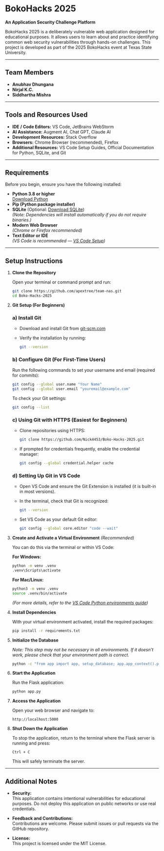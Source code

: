 # BokoHacks 2025

**An Application Security Challenge Platform**

BokoHacks 2025 is a deliberately vulnerable web application designed for educational purposes. It allows users to learn about and practice identifying common web security vulnerabilities through hands-on challenges. This project is developed as part of the 2025 BokoHacks event at Texas State University.

---
## Team Members

- **Anubhav Dhungana**
- **Nirjal K.C.**
- **Siddhartha Mishra**

---
## Tools and Resources Used

- **IDE / Code Editors:** VS Code, JetBrains WebStorm
- **AI Assistance:** Augment AI, Chat GPT, Claude AI
- **Development Resources:** Stack Overflow
- **Browsers:** Chrome Browser (recommended), Firefox
- **Additional Resources:** VS Code Setup Guides, Official Documentation for Python, SQLite, and Git

---
## Requirements

Before you begin, ensure you have the following installed:

- **Python 3.8 or higher**  
    [Download Python](https://www.python.org/downloads/)
- **Pip (Python package installer)**
- **SQLite** (Optional: [Download SQLite](https://www.sqlite.org/download.html))  
    _(Note: Dependencies will install automatically if you do not require binaries.)_
- **Modern Web Browser**  
    _(Chrome or Firefox recommended)_
- **Text Editor or IDE**  
    _(VS Code is recommended — [VS Code Setup](https://code.visualstudio.com/docs/python/environments))_

---
## Setup Instructions

1. **Clone the Repository**
    
    Open your terminal or command prompt and run:
    
    ```bash
    git clone https://github.com/apextree/team-nas.git
    cd Boko-Hacks-2025
    ```
    
2. **Git Setup (For Beginners)**
    
    ### a) Install Git
    
    - Download and install Git from [git-scm.com](https://git-scm.com/downloads)
    - Verify the installation by running:
        
        ```bash
        git --version
        ```
        
    
    ### b) Configure Git (For First-Time Users)
    
    Run the following commands to set your username and email (required for commits):
    
    ```bash
    git config --global user.name "Your Name"
    git config --global user.email "youremail@example.com"
    ```
    
    To check your Git settings:
    
    ```bash
    git config --list
    ```
    
    ### c) Using Git with HTTPS (Easiest for Beginners)
    
    - Clone repositories using HTTPS:
        
        ```bash
        git clone https://github.com/Nick4453/Boko-Hacks-2025.git
        ```
        
    - If prompted for credentials frequently, enable the credential manager:
        
        ```bash
        git config --global credential.helper cache
        ```
        
    
    ### d) Setting Up Git in VS Code
    
    - Open VS Code and ensure the Git Extension is installed (it is built-in in most versions).
    - In the terminal, check that Git is recognized:
        
        ```bash
        git --version
        ```
        
    - Set VS Code as your default Git editor:
        
        ```bash
        git config --global core.editor "code --wait"
        ```
        
3. **Create and Activate a Virtual Environment** _(Recommended)_
    
    You can do this via the terminal or within VS Code:
    
    **For Windows:**
    
    ```bash
    python -m venv .venv
    .venv\Scripts\activate
    ```
    
    **For Mac/Linux:**
    
    ```bash
    python3 -m venv .venv
    source .venv/bin/activate
    ```
    
    _(For more details, refer to the [VS Code Python environments guide](https://code.visualstudio.com/docs/python/environments))_
    
4. **Install Dependencies**
    
    With your virtual environment activated, install the required packages:
    
    ```bash
    pip install -r requirements.txt
    ```
    
5. **Initialize the Database**
    
    _Note: This step may not be necessary in all environments. If it doesn’t work, please check that your environment path is correct._
    
    ```bash
    python -c "from app import app, setup_database; app.app_context().push(); setup_database()"
    ```
    
6. **Start the Application**
    
    Run the Flask application:
    
    ```bash
    python app.py
    ```
    
7. **Access the Application**
    
    Open your web browser and navigate to:
    
    ```
    http://localhost:5000
    ```
    
8. **Shut Down the Application**
    
    To stop the application, return to the terminal where the Flask server is running and press:
    
    ```
    Ctrl + C
    ```
    
    This will safely terminate the server.
    

---
## Additional Notes

- **Security:**  
    This application contains intentional vulnerabilities for educational purposes. Do not deploy this application on public networks or use real credentials.
    
- **Feedback and Contributions:**  
    Contributions are welcome. Please submit issues or pull requests via the GitHub repository.
    
- **License:**  
    This project is licensed under the MIT License.
    
